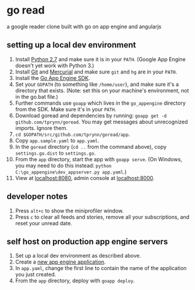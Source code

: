 # go read

a google reader clone built with go on app engine and angularjs

## setting up a local dev environment

1. Install [Python 2.7](http://www.python.org/download/releases/2.7.5/) and make sure it is in your `PATH`. (Google App Engine doesn't yet work with Python 3.)
1. Install [Git](http://gitscm.com/) and [Mercurial](http://mercurial.selenic.com/wiki/Download) and make sure `git` and `hg` are in your `PATH`.
1. Install the [Go App Engine SDK](https://developers.google.com/appengine/downloads#Google_App_Engine_SDK_for_Go).
1. Set your `GOPATH` (to something like `/home/user`), and make sure it's a directory that exists. (Note: set this on your machine's environment, not in the go.bat file.)
1. Further commands use `goapp` which lives in the `go_appengine` directory from the SDK. Make sure it's in your `PATH`.
1. Download goread and dependencies by running: `goapp get -d github.com/tprynn/goread`. You may get messages about unrecognized imports. Ignore them.
1. `cd $GOPATH/src/github.com/tprynn/goread/app`.
1. Copy `app.sample.yaml` to `app.yaml`.
1. In the `goread` directory (`cd ..` from the command above), copy `settings.go.dist` to `settings.go`.
1. From the `app` directory, start the app with `goapp serve`. (On Windows, you may need to do this instead: `python C:\go_appengine\dev_appserver.py app.yaml`.)
1. View at [localhost:8080](http://localhost:8080), admin console at [localhost:8000](http://localhost:8000).
 
## developer notes

1. Press `alt+c` to show the miniprofiler window.
1. Press `c` to clear all feeds and stories, remove all your subscriptions, and reset your unread date.

## self host on production app engine servers

1. Set up a local dev environment as described above.
1. Create a [new app engine application](https://cloud.google.com/console?getstarted=https://appengine.google.com).
1. In `app.yaml`, change the first line to contain the name of the application you just created.
1. From the `app` directory, deploy with `goapp deploy`.
